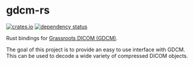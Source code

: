 # gdcm-rs

[![crates.io](https://img.shields.io/crates/v/gdcm-rs.svg)](https://crates.io/crates/gdcm-rs)
[![dependency status](https://deps.rs/repo/github/pevers/gdcm-rs/status.svg)](https://deps.rs/repo/github/pevers/gdcm-rs)

Rust bindings for [Grassroots DICOM (GDCM)](https://github.com/malaterre/GDCM).

The goal of this project is to provide an easy to use interface with GDCM.
This can be used to decode a wide variety of compressed DICOM objects.
